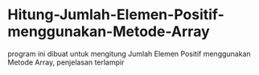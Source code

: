 # Hitung-Jumlah-Elemen-Positif-menggunakan-Metode-Array
program ini dibuat untuk mengitung Jumlah Elemen Positif menggunakan Metode Array, penjelasan terlampir
